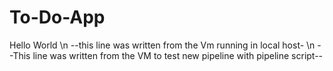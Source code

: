 # To-Do-App
Hello World \n
--this line was written from the Vm running in local host- \n
--This line was written from the VM to test new pipeline with pipeline script--
